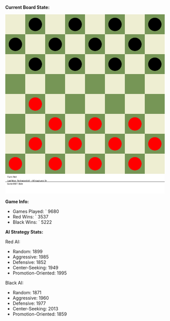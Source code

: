 
**Current Board State:**  
<!-- START_GIF -->
![Checkers Game](./checkers_game.gif)
<!-- END_GIF -->

**Game Info:**  
- Games Played: `<!-- GAMES_PLAYED --> 9680
- Red Wins: `<!-- RED_WINS --> 3537
- Black Wins: `<!-- BLACK_WINS --> 5222

<!-- AI_STATS -->
**AI Strategy Stats:**

Red AI:
- Random: 1899
- Aggressive: 1985
- Defensive: 1852
- Center-Seeking: 1949
- Promotion-Oriented: 1995

Black AI:
- Random: 1871
- Aggressive: 1960
- Defensive: 1977
- Center-Seeking: 2013
- Promotion-Oriented: 1859
